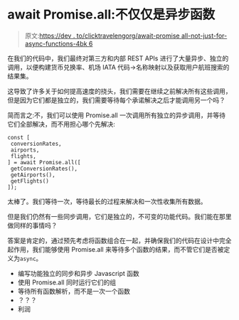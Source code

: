 # await Promise.all:不仅仅是异步函数

> 原文:[https://dev . to/clicktravelengorg/await-promise all-not-just-for-async-functions-4bk 6](https://dev.to/clicktravelengorg/await-promiseall-not-just-for-async-functions-4bk6)

在我们的代码中，我们最终对第三方和内部 REST APIs 进行了大量异步、独立的调用，以便构建货币兑换率、机场 IATA 代码->名称映射以及获取用户航班搜索的结果集。

这导致了许多关于如何提高速度的挠头，我们需要在继续之前解决所有这些调用，但是因为它们都是独立的，我们需要等待每个承诺解决之后才能调用另一个吗？

简而言之:不，我们可以使用 Promise.all 一次调用所有独立的异步调用，并等待它们全部解决，而不用担心哪个先解决:

```
const [
 conversionRates,
 airports,
 flights,
] = await Promise.all([
 getConversionRates(),
 getAirports(),
 getFlights()
]); 
```

太棒了。我们等待一次，等待最长的过程来解决和一次性收集所有数据。

但是我们仍然有一些同步调用，它们是独立的，不可变的功能代码。我们能在那里做同样的事情吗？

答案是肯定的，通过预先考虑将函数组合在一起，并确保我们的代码在设计中完全起作用，我们能够使用 Promise.all 来等待多个函数的结果，而不管它们是否被定义为`async`。

*   编写功能独立的同步和异步 Javascript 函数
*   使用 Promise.all 同时运行它们的组
*   等待所有函数解析，而不是一次一个函数
*   ？？？
*   利润